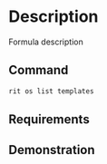 # Description

Formula description

## Command

```bash
rit os list templates
```

## Requirements

## Demonstration
